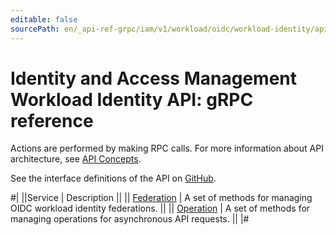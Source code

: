 ```yaml
---
editable: false
sourcePath: en/_api-ref-grpc/iam/v1/workload/oidc/workload-identity/api-ref/grpc/index.md
---
```


# Identity and Access Management Workload Identity API: gRPC reference

Actions are performed by making RPC calls. For more information about API architecture, see [API Concepts](/docs/api-design-guide/).

See the interface definitions of the API on [GitHub](https://github.com/yandex-cloud/cloudapi).

#|
||Service | Description ||
|| [Federation](Federation/index.md) | A set of methods for managing OIDC workload identity federations. ||
|| [Operation](Operation/index.md) | A set of methods for managing operations for asynchronous API requests. ||
|#